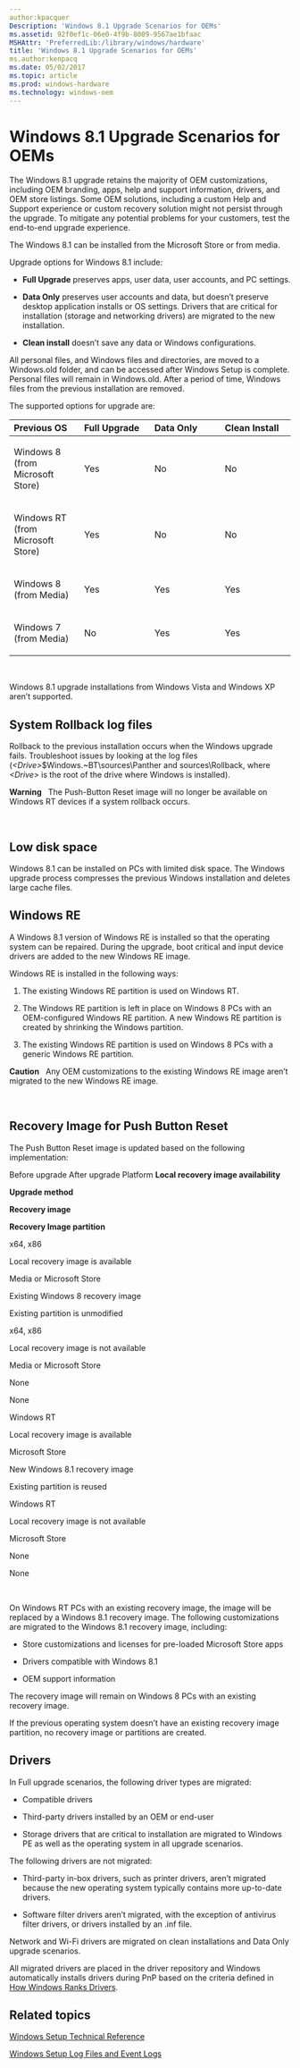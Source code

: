 ```yaml
---
author:kpacquer
Description: 'Windows 8.1 Upgrade Scenarios for OEMs'
ms.assetid: 92f0ef1c-06e0-4f9b-8009-9567ae1bfaac
MSHAttr: 'PreferredLib:/library/windows/hardware'
title: 'Windows 8.1 Upgrade Scenarios for OEMs'
ms.author:kenpacq
ms.date: 05/02/2017
ms.topic: article
ms.prod: windows-hardware
ms.technology: windows-oem
---
```


# Windows 8.1 Upgrade Scenarios for OEMs


The Windows 8.1 upgrade retains the majority of OEM customizations, including OEM branding, apps, help and support information, drivers, and OEM store listings. Some OEM solutions, including a custom Help and Support experience or custom recovery solution might not persist through the upgrade. To mitigate any potential problems for your customers, test the end-to-end upgrade experience.

The Windows 8.1 can be installed from the Microsoft Store or from media.

Upgrade options for Windows 8.1 include:

-   **Full Upgrade** preserves apps, user data, user accounts, and PC settings.

-   **Data Only** preserves user accounts and data, but doesn’t preserve desktop application installs or OS settings. Drivers that are critical for installation (storage and networking drivers) are migrated to the new installation.

-   **Clean install** doesn’t save any data or Windows configurations.

All personal files, and Windows files and directories, are moved to a Windows.old folder, and can be accessed after Windows Setup is complete. Personal files will remain in Windows.old. After a period of time, Windows files from the previous installation are removed.

The supported options for upgrade are:

<table>
<colgroup>
<col width="25%" />
<col width="25%" />
<col width="25%" />
<col width="25%" />
</colgroup>
<thead>
<tr class="header">
<th align="left">Previous OS</th>
<th align="left">Full Upgrade</th>
<th align="left">Data Only</th>
<th align="left">Clean Install</th>
</tr>
</thead>
<tbody>
<tr class="odd">
<td align="left"><p>Windows 8 (from Microsoft Store)</p></td>
<td align="left"><p>Yes</p></td>
<td align="left"><p>No</p></td>
<td align="left"><p>No</p></td>
</tr>
<tr class="even">
<td align="left"><p>Windows RT (from Microsoft Store)</p></td>
<td align="left"><p>Yes</p></td>
<td align="left"><p>No</p></td>
<td align="left"><p>No</p></td>
</tr>
<tr class="odd">
<td align="left"><p>Windows 8 (from Media)</p></td>
<td align="left"><p>Yes</p></td>
<td align="left"><p>Yes</p></td>
<td align="left"><p>Yes</p></td>
</tr>
<tr class="even">
<td align="left"><p>Windows 7 (from Media)</p></td>
<td align="left"><p>No</p></td>
<td align="left"><p>Yes</p></td>
<td align="left"><p>Yes</p></td>
</tr>
</tbody>
</table>

 

Windows 8.1 upgrade installations from Windows Vista and Windows XP aren’t supported.

## <span id="ROLLBACK"></span><span id="rollback"></span>System Rollback log files


Rollback to the previous installation occurs when the Windows upgrade fails. Troubleshoot issues by looking at the log files (*&lt;Drive&gt;*$Windows.~BT\\sources\\Panther and sources\\Rollback, where *&lt;Drive&gt;* is the root of the drive where Windows is installed).

**Warning**  
The Push-Button Reset image will no longer be available on Windows RT devices if a system rollback occurs.

 

## <span id="LOWDISK"></span><span id="lowdisk"></span>Low disk space


Windows 8.1 can be installed on PCs with limited disk space. The Windows upgrade process compresses the previous Windows installation and deletes large cache files.

## <span id="WinRE"></span><span id="winre"></span><span id="WINRE"></span>Windows RE


A Windows 8.1 version of Windows RE is installed so that the operating system can be repaired. During the upgrade, boot critical and input device drivers are added to the new Windows RE image.

Windows RE is installed in the following ways:

1.  The existing Windows RE partition is used on Windows RT.

2.  The Windows RE partition is left in place on Windows 8 PCs with an OEM-configured Windows RE partition. A new Windows RE partition is created by shrinking the Windows partition.

3.  The existing Windows RE partition is used on Windows 8 PCs with a generic Windows RE partition.

**Caution**  
Any OEM customizations to the existing Windows RE image aren’t migrated to the new Windows RE image.

 

## <span id="RECPBR"></span><span id="recpbr"></span>Recovery Image for Push Button Reset


The Push Button Reset image is updated based on the following implementation:

Before upgrade
After upgrade
Platform
**Local recovery image availability**

**Upgrade method**

**Recovery image**

**Recovery Image partition**

x64, x86

Local recovery image is available

Media or Microsoft Store

Existing Windows 8 recovery image

Existing partition is unmodified

x64, x86

Local recovery image is not available

Media or Microsoft Store

None

None

Windows RT

Local recovery image is available

Microsoft Store

New Windows 8.1 recovery image

Existing partition is reused

Windows RT

Local recovery image is not available

Microsoft Store

None

None

 

On Windows RT PCs with an existing recovery image, the image will be replaced by a Windows 8.1 recovery image. The following customizations are migrated to the Windows 8.1 recovery image, including:

-   Store customizations and licenses for pre-loaded Microsoft Store apps

-   Drivers compatible with Windows 8.1

-   OEM support information

The recovery image will remain on Windows 8 PCs with an existing recovery image.

If the previous operating system doesn’t have an existing recovery image partition, no recovery image or partitions are created.

## <span id="DRIVERS"></span><span id="drivers"></span>Drivers


In Full upgrade scenarios, the following driver types are migrated:

-   Compatible drivers

-   Third-party drivers installed by an OEM or end-user

-   Storage drivers that are critical to installation are migrated to Windows PE as well as the operating system in all upgrade scenarios.

The following drivers are not migrated:

-   Third-party in-box drivers, such as printer drivers, aren’t migrated because the new operating system typically contains more up-to-date drivers.

-   Software filter drivers aren’t migrated, with the exception of antivirus filter drivers, or drivers installed by an .inf file.

Network and Wi-Fi drivers are migrated on clean installations and Data Only upgrade scenarios.

All migrated drivers are placed in the driver repository and Windows automatically installs drivers during PnP based on the criteria defined in [How Windows Ranks Drivers](http://go.microsoft.com/fwlink/?LinkId=294347).

## <span id="related_topics"></span>Related topics


[Windows Setup Technical Reference](windows-setup-technical-reference.md)

[Windows Setup Log Files and Event Logs](windows-setup-log-files-and-event-logs.md)

 

 






